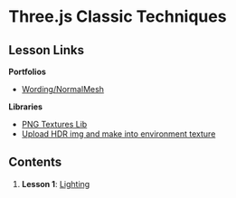# Three.js Classic Techniques

## Lesson Links

**Portfolios**

- [Wording/NormalMesh](https://www.ilithya.rocks/)

**Libraries**

- [PNG Textures Lib](https://github.com/nidorx/matcaps)
- [Upload HDR img and make into environment texture](https://hdrihaven.com/)

## Contents

1. **Lesson 1**: [Lighting](ex1/readme.md)
